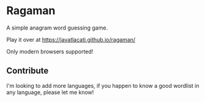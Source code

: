 Ragaman
=======

A simple anagram word guessing game. 

Play it over at https://javatlacati.github.io/ragaman/

Only modern browsers supported!

Contribute
----------

I'm looking to add more languages, if you happen to know a good wordlist in any
language, please let me know!

